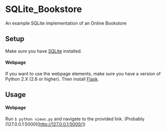 # SQLite_Bookstore
An example SQLite implementation of an Online Bookstore

## Setup
Make sure you have [SQLite](https://www.sqlite.org/download.html) installed.

#### Webpage
If you want to use the webpage elements, make sure you have a version of Python 2.X (2.6 or higher).
Then install [Flask](http://flask.pocoo.org/docs/0.10/installation/#installation).

## Usage

#### Webpage
Run ```$ python views.py``` and navigate to the provided link. (Probably (127.0.0.1:5000)[http://127.0.0.1:5000/])
